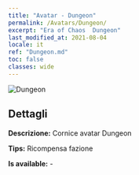 ```yaml
---
title: "Avatar - Dungeon"
permalink: /Avatars/Dungeon/
excerpt: "Era of Chaos  Dungeon"
last_modified_at: 2021-08-04
locale: it
ref: "Dungeon.md"
toc: false
classes: wide
---
```

 ![Dungeon](/images/a/avatarFrame_45.png)

## Dettagli

 **Descrizione:** Cornice avatar Dungeon 

 **Tips:** Ricompensa fazione 

 **Is available:**  - 

